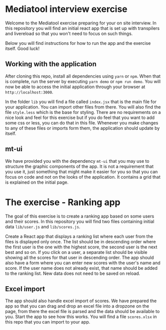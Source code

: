 # Mediatool interview exercise

Welcome to the Mediatool exercise preparing for your on site interview. In this repository you will find an initial react app that is
set up with transpilers and livereload so that you won't need to focus on such things.

Below you will find instructions for how to run the app and the exercise itself. Good luck!

## Working with the application

After cloning this repo, install all dependencies using `yarn` or `npm`. When that is complete, run the server by executing `yarn demo` or `npm run demo`.
You will now be able to access the initial application through your browser at `http://localhost:3000`.

In the folder `lib` you will find a file called `index.jsx` that is the main file for your application. You can import other files from there.
You will also find the file `style.less` which is the base for styling. There are no requirements on a nice look and feel for this exercise but if
you do feel that you want to add some css or less, you can do that in this file. Whenever you make changes to any of these files or imports form them, the application should update by itself.

## mt-ui
We have provided you with the dependency `mt-ui` that you may use to structure the graphic components of the app. It is not a requirement that you use it, just something
that might make it easier for you so that you can focus on code and not on the looks of the application. It contains a grid that is explained on the initial page.

# The exercise - Ranking app
The goal of this exercise is to create a ranking app based on some users and their scores.
In this repository you will find two files containing initial data `lib/user.js` and `lib/scores.js`.

Create a React app that displays a ranking list where each user from the files is displayed only once. The list should be in descending order where the first user is the one with the highest score, the second user is the next best and so on.
If you click on a user, a separate list should be visible showing all the scores for that user in descending order.
The app should also have a form where you can enter new scores with the user's name and score.
If the user name does not already exist, that name should be added to the ranking list.
New data does not need to be saved on reload.

## Excel import
The app should also handle excel import of scores. We have prepared the app so that you can drag and drop an excel file into a dropzone on the page, from there the excel file is parsed and the data should be available to you.
Start the app to see how this works. You will find a file `scores.xlsx` in this repo that you can import to your app.
